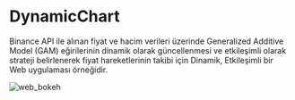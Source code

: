 # DynamicChart

Binance API ile alınan fiyat ve hacim verileri üzerinde Generalized Additive Model (GAM) eğirilerinin dinamik olarak güncellenmesi ve etkileşimli olarak strateji belirlenerek fiyat hareketlerinin takibi için Dinamik, Etkileşimli bir Web uygulaması örneğidir.

![web_bokeh](https://github.com/user-attachments/assets/87d57dd8-d448-43fe-849c-a68e6ab564af)
